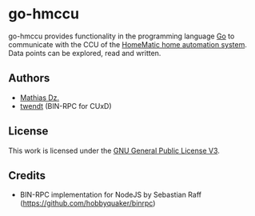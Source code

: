 # go-hmccu

go-hmccu provides functionality in the programming language [Go](https://golang.org) to communicate with the CCU of the [HomeMatic home automation system](https://www.eq-3.de/produkte/homematic.html). Data points can be explored, read and written.

## Authors

* [Mathias Dz.](https://github.com/mdzio)
* [twendt](https://github.com/twendt) (BIN-RPC for CUxD)

## License

This work is licensed under the [GNU General Public License V3](LICENSE.txt).

## Credits

* BIN-RPC implementation for NodeJS by Sebastian Raff (https://github.com/hobbyquaker/binrpc)
